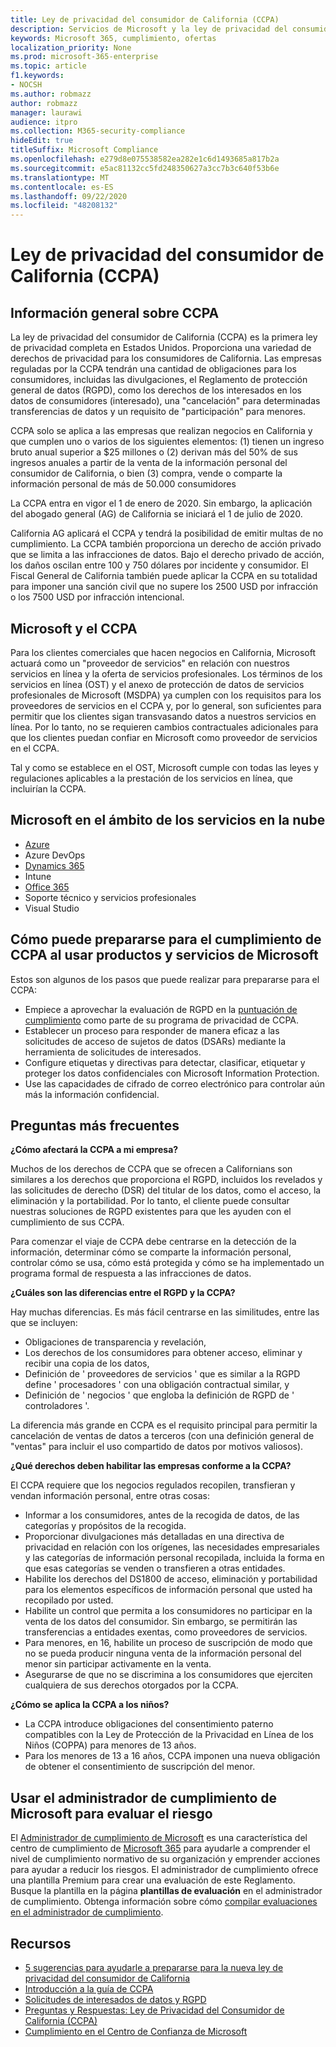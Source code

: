 ```yaml
---
title: Ley de privacidad del consumidor de California (CCPA)
description: Servicios de Microsoft y la ley de privacidad del consumidor de California (CCPA).
keywords: Microsoft 365, cumplimiento, ofertas
localization_priority: None
ms.prod: microsoft-365-enterprise
ms.topic: article
f1.keywords:
- NOCSH
ms.author: robmazz
author: robmazz
manager: laurawi
audience: itpro
ms.collection: M365-security-compliance
hideEdit: true
titleSuffix: Microsoft Compliance
ms.openlocfilehash: e279d8e075538582ea282e1c6d1493685a817b2a
ms.sourcegitcommit: e5ac81132cc5fd248350627a3cc7b3c640f53b6e
ms.translationtype: MT
ms.contentlocale: es-ES
ms.lasthandoff: 09/22/2020
ms.locfileid: "48208132"
---
```

# <a name="california-consumer-privacy-act-ccpa"></a>Ley de privacidad del consumidor de California (CCPA)

## <a name="ccpa-overview"></a>Información general sobre CCPA

La ley de privacidad del consumidor de California (CCPA) es la primera ley de privacidad completa en Estados Unidos. Proporciona una variedad de derechos de privacidad para los consumidores de California.  Las empresas reguladas por la CCPA tendrán una cantidad de obligaciones para los consumidores, incluidas las divulgaciones, el Reglamento de protección general de datos (RGPD), como los derechos de los interesados en los datos de consumidores (interesado), una "cancelación" para determinadas transferencias de datos y un requisito de "participación" para menores.

CCPA solo se aplica a las empresas que realizan negocios en California y que cumplen uno o varios de los siguientes elementos: (1) tienen un ingreso bruto anual superior a $25 millones o (2) derivan más del 50% de sus ingresos anuales a partir de la venta de la información personal del consumidor de California, o bien (3) compra, vende o comparte la información personal de más de 50.000 consumidores

La CCPA entra en vigor el 1 de enero de 2020. Sin embargo, la aplicación del abogado general (AG) de California se iniciará el 1 de julio de 2020.

California AG aplicará el CCPA y tendrá la posibilidad de emitir multas de no cumplimiento. La CCPA también proporciona un derecho de acción privado que se limita a las infracciones de datos. Bajo el derecho privado de acción, los daños oscilan entre 100 y 750 dólares por incidente y consumidor. El Fiscal General de California también puede aplicar la CCPA en su totalidad para imponer una sanción civil que no supere los 2500 USD por infracción o los 7500 USD por infracción intencional.

## <a name="microsoft-and-the-ccpa"></a>Microsoft y el CCPA

Para los clientes comerciales que hacen negocios en California, Microsoft actuará como un "proveedor de servicios" en relación con nuestros servicios en línea y la oferta de servicios profesionales.  Los términos de los servicios en línea (OST) y el anexo de protección de datos de servicios profesionales de Microsoft (MSDPA) ya cumplen con los requisitos para los proveedores de servicios en el CCPA y, por lo general, son suficientes para permitir que los clientes sigan transvasando datos a nuestros servicios en línea. Por lo tanto, no se requieren cambios contractuales adicionales para que los clientes puedan confiar en Microsoft como proveedor de servicios en el CCPA.

Tal y como se establece en el OST, Microsoft cumple con todas las leyes y regulaciones aplicables a la prestación de los servicios en línea, que incluirían la CCPA.  

## <a name="microsoft-in-scope-cloud-services"></a>Microsoft en el ámbito de los servicios en la nube

- [Azure](https://aka.ms/AzureCompliance)
- Azure DevOps
- [Dynamics 365](https://aka.ms/d365-compliance-list)
- Intune
- [Office 365](https://aka.ms/o365-compliance-framework)
- Soporte técnico y servicios profesionales
- Visual Studio

## <a name="how-you-can-prepare-for-your-ccpa-compliance-when-using-microsoft-products-and-services"></a>Cómo puede prepararse para el cumplimiento de CCPA al usar productos y servicios de Microsoft

Estos son algunos de los pasos que puede realizar para prepararse para el CCPA:

- Empiece a aprovechar la evaluación de RGPD en la [puntuación de cumplimiento](compliance-score.md) como parte de su programa de privacidad de CCPA.
- Establecer un proceso para responder de manera eficaz a las solicitudes de acceso de sujetos de datos (DSARs) mediante la herramienta de solicitudes de interesados.
- Configure etiquetas y directivas para detectar, clasificar, etiquetar y proteger los datos confidenciales con Microsoft Information Protection.
- Use las capacidades de cifrado de correo electrónico para controlar aún más la información confidencial.

## <a name="frequently-asked-questions"></a>Preguntas más frecuentes

**¿Cómo afectará la CCPA a mi empresa?**

Muchos de los derechos de CCPA que se ofrecen a Californians son similares a los derechos que proporciona el RGPD, incluidos los revelados y las solicitudes de derecho (DSR) del titular de los datos, como el acceso, la eliminación y la portabilidad. Por lo tanto, el cliente puede consultar nuestras soluciones de RGPD existentes para que les ayuden con el cumplimiento de sus CCPA.

Para comenzar el viaje de CCPA debe centrarse en la detección de la información, determinar cómo se comparte la información personal, controlar cómo se usa, cómo está protegida y cómo se ha implementado un programa formal de respuesta a las infracciones de datos.

**¿Cuáles son las diferencias entre el RGPD y la CCPA?**

Hay muchas diferencias. Es más fácil centrarse en las similitudes, entre las que se incluyen:

- Obligaciones de transparencia y revelación,
- Los derechos de los consumidores para obtener acceso, eliminar y recibir una copia de los datos,
- Definición de ' proveedores de servicios ' que es similar a la RGPD define ' procesadores ' con una obligación contractual similar, y
- Definición de ' negocios ' que engloba la definición de RGPD de ' controladores '.

La diferencia más grande en CCPA es el requisito principal para permitir la cancelación de ventas de datos a terceros (con una definición general de "ventas" para incluir el uso compartido de datos por motivos valiosos).

**¿Qué derechos deben habilitar las empresas conforme a la CCPA?**

El CCPA requiere que los negocios regulados recopilen, transfieran y vendan información personal, entre otras cosas:

- Informar a los consumidores, antes de la recogida de datos, de las categorías y propósitos de la recogida.
- Proporcionar divulgaciones más detalladas en una directiva de privacidad en relación con los orígenes, las necesidades empresariales y las categorías de información personal recopilada, incluida la forma en que esas categorías se venden o transfieren a otras entidades.
- Habilite los derechos del DS1800 de acceso, eliminación y portabilidad para los elementos específicos de información personal que usted ha recopilado por usted.
- Habilite un control que permita a los consumidores no participar en la venta de los datos del consumidor. Sin embargo, se permitirán las transferencias a entidades exentas, como proveedores de servicios.
- Para menores, en 16, habilite un proceso de suscripción de modo que no se pueda producir ninguna venta de la información personal del menor sin participar activamente en la venta.
- Asegurarse de que no se discrimina a los consumidores que ejerciten cualquiera de sus derechos otorgados por la CCPA.

**¿Cómo se aplica la CCPA a los niños?**

- La CCPA introduce obligaciones del consentimiento paterno compatibles con la Ley de Protección de la Privacidad en Línea de los Niños (COPPA) para menores de 13 años.
- Para los menores de 13 a 16 años, CCPA imponen una nueva obligación de obtener el consentimiento de suscripción del menor.

## <a name="use-microsoft-compliance-manager-to-assess-your-risk"></a>Usar el administrador de cumplimiento de Microsoft para evaluar el riesgo

El [Administrador de cumplimiento de Microsoft](compliance-manager.md) es una característica del centro de cumplimiento de [Microsoft 365](microsoft-365-compliance-center.md) para ayudarle a comprender el nivel de cumplimiento normativo de su organización y emprender acciones para ayudar a reducir los riesgos. El administrador de cumplimiento ofrece una plantilla Premium para crear una evaluación de este Reglamento. Busque la plantilla en la página **plantillas de evaluación** en el administrador de cumplimiento. Obtenga información sobre cómo [compilar evaluaciones en el administrador de cumplimiento](compliance-manager-assessments.md).

## <a name="resources"></a>Recursos

- [5 sugerencias para ayudarle a prepararse para la nueva ley de privacidad del consumidor de California](https://aka.ms/M365ComplianceBlog_RSA)
- [Introducción a la guía de CCPA](https://info.microsoft.com/ww-landing-Five-tips-to-help-you-prepare-for-the-California-Consumer-Privacy-Act.html)
- [Solicitudes de interesados de datos y RGPD](gdpr-data-subject-requests.md)
- [Preguntas y Respuestas: Ley de Privacidad del Consumidor de California (CCPA)](ccpa-faq.md)
- [Cumplimiento en el Centro de Confianza de Microsoft](https://www.microsoft.com/trust-center/compliance/compliance-overview)
